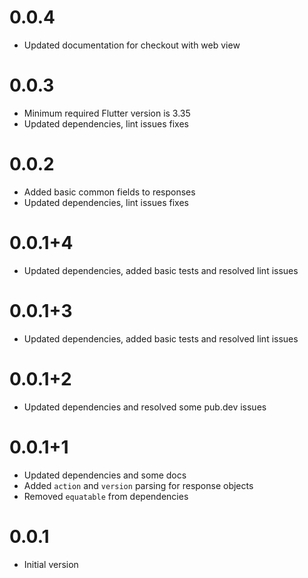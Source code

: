 # 0.0.4

- Updated documentation for checkout with web view

# 0.0.3

- Minimum required Flutter version is 3.35
- Updated dependencies, lint issues fixes

# 0.0.2

- Added basic common fields to responses
- Updated dependencies, lint issues fixes

# 0.0.1+4

- Updated dependencies, added basic tests and resolved lint issues

# 0.0.1+3

- Updated dependencies, added basic tests and resolved lint issues

# 0.0.1+2

- Updated dependencies and resolved some pub.dev issues

# 0.0.1+1

- Updated dependencies and some docs
- Added `action` and `version` parsing for response objects
- Removed `equatable` from dependencies

# 0.0.1

- Initial version